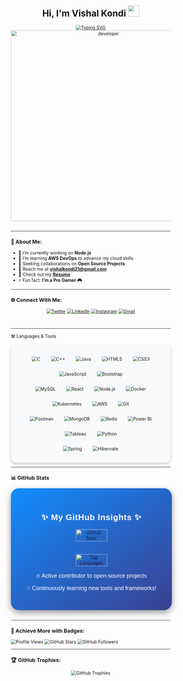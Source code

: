 <h1 align="center">Hi, I'm Vishal Kondi <img src="https://media.giphy.com/media/QssGEmpkyEOhBCb7e1/giphy.gif" width="35"></h1>

<div align="center">
  <a href="#">
    <img src="https://readme-typing-svg.herokuapp.com?font=Fira+Code&weight=600&size=22&pause=1000&center=true&vCenter=true&width=435&lines=Full+Stack+Java+Developer;Open+Source+Enthusiast;Proactive+Learner+%26+Team+Player;Building+Dynamic+Applications" alt="Typing SVG">
  </a>
</div>

<div align="center">
  <img src="https://github.com/Vishalkondi/Vishalkondi/assets/1162077/5403918/media/d5dccb5d5818cba2c8fa0cb15fb578b3.gif" alt="developer" width="600"/>
</div>

<br/>

---
### 🚀 About Me:
- 🔭 I’m currently working on **Node.js**  
- 🌱 I’m learning **AWS DevOps** to advance my cloud skills  
- 👯 Seeking collaborations on **Open Source Projects**  
- 💌 Reach me at **[vishalkondi21@gmail.com](mailto:vishalkondi21@gmail.com)**  
- 📄 Check out my **[Resume](https://drive.google.com/file/d/1VVv7lIgro7FWGHM7U5v-k50Qnn2x8oZy/view?usp=sharing)**  
- ⚡ Fun fact: **I’m a Pro Gamer 🎮**  


---

### 🌐 Connect With Me:
<p align="center">
  <a href="https://twitter.com/vishalkondi123" target="_blank"><img src="https://img.shields.io/badge/Twitter-1DA1F2?style=for-the-badge&logo=twitter&logoColor=white" alt="Twitter"></a>
  <a href="https://www.linkedin.com/in/vishal-kondi" target="_blank"><img src="https://img.shields.io/badge/LinkedIn-0A66C2?style=for-the-badge&logo=linkedin&logoColor=white" alt="LinkedIn"></a>
  <a href="https://www.instagram.com/vishal_kondi_21/" target="_blank"><img src="https://img.shields.io/badge/Instagram-E4405F?style=for-the-badge&logo=instagram&logoColor=white" alt="Instagram"></a>
  <a href="mailto:vishalkondi21@gmail.com"><img src="https://img.shields.io/badge/Email-D14836?style=for-the-badge&logo=gmail&logoColor=white" alt="Gmail"></a>
</p>

<br/>

---

🛠️ Languages & Tools
<div align="center" style="background-color:#f8f9fa; border-radius: 15px; padding: 20px; box-shadow: 0 4px 10px rgba(0, 0, 0, 0.2);"> 
  <div> 
    <img src="https://img.icons8.com/color/48/000000/c-programming.png" alt="C" title="C" style="margin: 15px;"> 
    <img src="https://img.icons8.com/color/48/000000/c-plus-plus-logo.png" alt="C++" title="C++" style="margin: 15px;"> 
    <img src="https://img.icons8.com/color/48/000000/java-coffee-cup-logo.png" alt="Java" title="Java" style="margin: 15px;"> 
    <img src="https://img.icons8.com/color/48/000000/html-5.png" alt="HTML5" title="HTML5" style="margin: 15px;"> 
    <img src="https://img.icons8.com/color/48/000000/css3.png" alt="CSS3" title="CSS3" style="margin: 15px;"> 
    <img src="https://img.icons8.com/color/48/000000/javascript--v1.png" alt="JavaScript" title="JavaScript" style="margin: 15px;"> 
    <img src="https://img.icons8.com/color/48/000000/bootstrap.png" alt="Bootstrap" title="Bootstrap" style="margin: 15px;"> 
  </div> 
  <div> 
    <img src="https://img.icons8.com/color/48/000000/mysql-logo.png" alt="MySQL" title="MySQL" style="margin: 15px;"> 
    <img src="https://img.icons8.com/officel/48/000000/react.png" alt="React" title="React" style="margin: 15px;"> 
    <img src="https://img.icons8.com/color/48/000000/nodejs.png" alt="Node.js" title="Node.js" style="margin: 15px;"> 
    <img src="https://img.icons8.com/color/48/000000/docker.png" alt="Docker" title="Docker" style="margin: 15px;"> 
    <img src="https://img.icons8.com/color/48/000000/kubernetes.png" alt="Kubernetes" title="Kubernetes" style="margin: 15px;"> 
    <img src="https://img.icons8.com/color/48/000000/amazon-web-services.png" alt="AWS" title="AWS" style="margin: 15px;"> 
    <img src="https://img.icons8.com/color/48/000000/git.png" alt="Git" title="Git" style="margin: 15px;"> 
  </div> 
  <div> 
    <img src="https://img.icons8.com/external-tal-revivo-color-tal-revivo/48/000000/external-postman-is-the-only-complete-api-development-environment-logo-color-tal-revivo.png" alt="Postman" title="Postman" style="margin: 15px;"> 
    <img src="https://img.icons8.com/color/48/000000/mongodb.png" alt="MongoDB" title="MongoDB" style="margin: 15px;"> 
    <img src="https://img.icons8.com/color/48/000000/redis.png" alt="Redis" title="Redis" style="margin: 15px;"> 
    <img src="https://img.icons8.com/color/48/000000/power-bi.png" alt="Power BI" title="Power BI" style="margin: 15px;"> 
    <img src="https://img.icons8.com/color/48/000000/tableau-software.png" alt="Tableau" title="Tableau" style="margin: 15px;"> 
    <img src="https://img.icons8.com/color/48/000000/python.png" alt="Python" title="Python" style="margin: 15px;"> 
  </div>
  <!-- Java Frameworks -->
  <div> 
    <img src="https://img.icons8.com/color/48/000000/spring-logo.png" alt="Spring" title="Spring" style="margin: 15px;"> 
    <img src="https://img.icons8.com/color/48/000000/hibernate.png" alt="Hibernate" title="Hibernate" style="margin: 15px;"> 
  </div>
</div>


---
### 📊 **GitHub Stats**  
<div align="center" style="background: linear-gradient(to bottom right, #118DFF, #3B3F8F); padding: 40px; border-radius: 25px; box-shadow: 0px 8px 20px rgba(0, 0, 0, 0.4); width: 85%; margin: auto; transition: all 0.3s ease;">
  <h2 style="color: #FFF; font-family: 'Arial', sans-serif; font-size: 26px; font-weight: 700; letter-spacing: 1px;">✨ My GitHub Insights ✨</h2>
  
  <div style="display: flex; justify-content: center; gap: 40px; flex-wrap: wrap; margin-top: 20px;">
    <img src="https://github-readme-stats.vercel.app/api?username=Vishalkondi&show_icons=true&count_private=true&theme=radical&hide_border=true&border_radius=15" alt="GitHub Stats" style="border-radius: 15px; width: 48%; transition: transform 0.3s ease;"/>
    <img src="https://github-readme-stats.vercel.app/api/top-langs/?username=Vishalkondi&layout=compact&theme=radical&hide_border=true&border_radius=15" alt="Top Languages" style="border-radius: 15px; width: 48%; transition: transform 0.3s ease;"/>
  </div>
  
  <div style="color: #FFF; margin-top: 20px; font-size: 18px; font-family: 'Arial', sans-serif;">
    <p>🔥 Active contributor to open-source projects</p>
    <p>💡 Continuously learning new tools and frameworks!</p>
  </div>
</div>





<br/>

---

### 🎨 Achieve More with Badges:
![Profile Views](https://komarev.com/ghpvc/?username=Vishalkondi&label=PROFILE+VIEWS&color=brightgreen)
![GitHub Stars](https://img.shields.io/github/stars/Vishalkondi?style=flat-square&color=yellow)
![GitHub Followers](https://img.shields.io/github/followers/Vishalkondi?style=flat-square&color=blue)

---

### 🏆 GitHub Trophies:
<div align="center">
  <img src="https://github-profile-trophy.vercel.app/?username=Vishalkondi&theme=onedark&row=1&column=7&margin-w=15&margin-h=15" alt="GitHub Trophies">
</div>   
